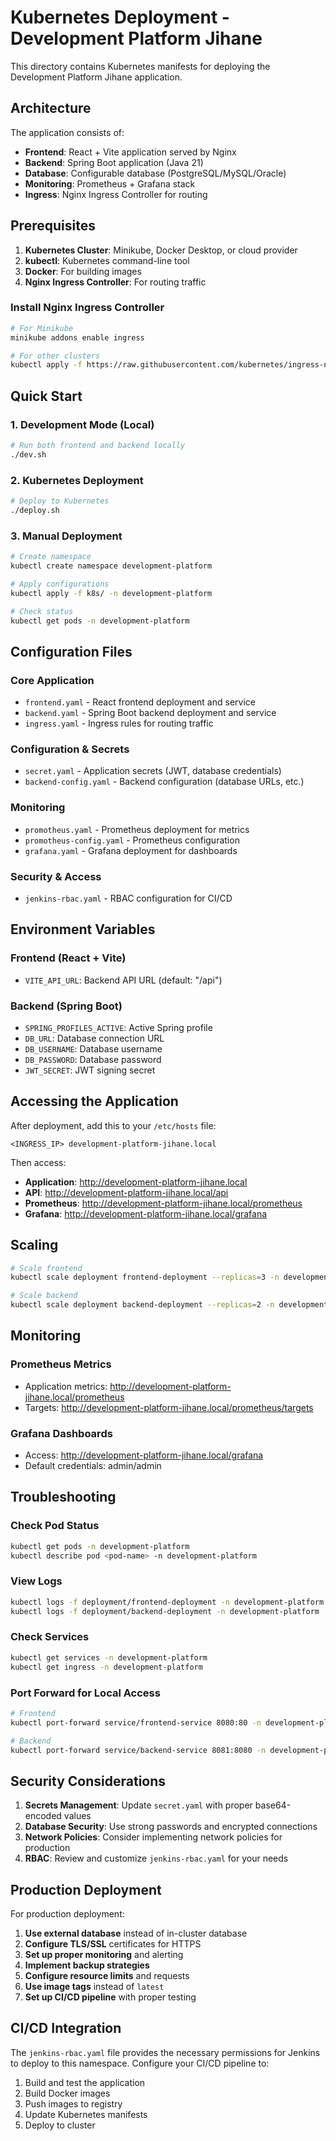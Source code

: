 # Kubernetes Deployment - Development Platform Jihane

This directory contains Kubernetes manifests for deploying the Development Platform Jihane application.

## Architecture

The application consists of:
- **Frontend**: React + Vite application served by Nginx
- **Backend**: Spring Boot application (Java 21)
- **Database**: Configurable database (PostgreSQL/MySQL/Oracle)
- **Monitoring**: Prometheus + Grafana stack
- **Ingress**: Nginx Ingress Controller for routing

## Prerequisites

1. **Kubernetes Cluster**: Minikube, Docker Desktop, or cloud provider
2. **kubectl**: Kubernetes command-line tool
3. **Docker**: For building images
4. **Nginx Ingress Controller**: For routing traffic

### Install Nginx Ingress Controller

```bash
# For Minikube
minikube addons enable ingress

# For other clusters
kubectl apply -f https://raw.githubusercontent.com/kubernetes/ingress-nginx/controller-v1.8.1/deploy/static/provider/cloud/deploy.yaml
```

## Quick Start

### 1. Development Mode (Local)

```bash
# Run both frontend and backend locally
./dev.sh
```

### 2. Kubernetes Deployment

```bash
# Deploy to Kubernetes
./deploy.sh
```

### 3. Manual Deployment

```bash
# Create namespace
kubectl create namespace development-platform

# Apply configurations
kubectl apply -f k8s/ -n development-platform

# Check status
kubectl get pods -n development-platform
```

## Configuration Files

### Core Application
- `frontend.yaml` - React frontend deployment and service
- `backend.yaml` - Spring Boot backend deployment and service
- `ingress.yaml` - Ingress rules for routing traffic

### Configuration & Secrets
- `secret.yaml` - Application secrets (JWT, database credentials)
- `backend-config.yaml` - Backend configuration (database URLs, etc.)

### Monitoring
- `promotheus.yaml` - Prometheus deployment for metrics
- `promotheus-config.yaml` - Prometheus configuration
- `grafana.yaml` - Grafana deployment for dashboards

### Security & Access
- `jenkins-rbac.yaml` - RBAC configuration for CI/CD

## Environment Variables

### Frontend (React + Vite)
- `VITE_API_URL`: Backend API URL (default: "/api")

### Backend (Spring Boot)
- `SPRING_PROFILES_ACTIVE`: Active Spring profile
- `DB_URL`: Database connection URL
- `DB_USERNAME`: Database username
- `DB_PASSWORD`: Database password
- `JWT_SECRET`: JWT signing secret

## Accessing the Application

After deployment, add this to your `/etc/hosts` file:

```
<INGRESS_IP> development-platform-jihane.local
```

Then access:
- **Application**: http://development-platform-jihane.local
- **API**: http://development-platform-jihane.local/api
- **Prometheus**: http://development-platform-jihane.local/prometheus
- **Grafana**: http://development-platform-jihane.local/grafana

## Scaling

```bash
# Scale frontend
kubectl scale deployment frontend-deployment --replicas=3 -n development-platform

# Scale backend
kubectl scale deployment backend-deployment --replicas=2 -n development-platform
```

## Monitoring

### Prometheus Metrics
- Application metrics: http://development-platform-jihane.local/prometheus
- Targets: http://development-platform-jihane.local/prometheus/targets

### Grafana Dashboards
- Access: http://development-platform-jihane.local/grafana
- Default credentials: admin/admin

## Troubleshooting

### Check Pod Status
```bash
kubectl get pods -n development-platform
kubectl describe pod <pod-name> -n development-platform
```

### View Logs
```bash
kubectl logs -f deployment/frontend-deployment -n development-platform
kubectl logs -f deployment/backend-deployment -n development-platform
```

### Check Services
```bash
kubectl get services -n development-platform
kubectl get ingress -n development-platform
```

### Port Forward for Local Access
```bash
# Frontend
kubectl port-forward service/frontend-service 8080:80 -n development-platform

# Backend
kubectl port-forward service/backend-service 8081:8080 -n development-platform
```

## Security Considerations

1. **Secrets Management**: Update `secret.yaml` with proper base64-encoded values
2. **Database Security**: Use strong passwords and encrypted connections
3. **Network Policies**: Consider implementing network policies for production
4. **RBAC**: Review and customize `jenkins-rbac.yaml` for your needs

## Production Deployment

For production deployment:

1. **Use external database** instead of in-cluster database
2. **Configure TLS/SSL** certificates for HTTPS
3. **Set up proper monitoring** and alerting
4. **Implement backup strategies**
5. **Configure resource limits** and requests
6. **Use image tags** instead of `latest`
7. **Set up CI/CD pipeline** with proper testing

## CI/CD Integration

The `jenkins-rbac.yaml` file provides the necessary permissions for Jenkins to deploy to this namespace. Configure your CI/CD pipeline to:

1. Build and test the application
2. Build Docker images
3. Push images to registry
4. Update Kubernetes manifests
5. Deploy to cluster 